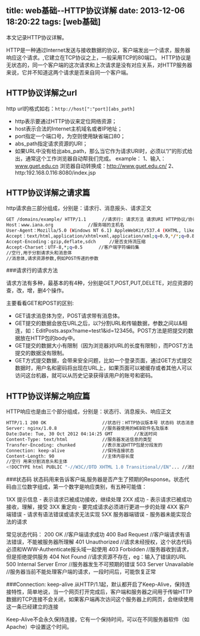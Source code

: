 title: web基础--HTTP协议详解
date: 2013-12-06 18:20:22
tags: [web基础]
---

本文记录HTTP协议详解。

HTTP是一种通过Internet发送与接收数据的协议，客户端发出一个请求，服务器响应这个请求。,它建立在TCP协议之上，一般采用TCP的80端口。
HTTP协议是无状态的，同一个客户端的这次请求和上次请求是没有对应关系，对HTTP服务器来说，它并不知道这两个请求是否来自同一个客户端。

HTTP协议详解之url
------------------

http url的格式如右：`http://host[":"port][abs_path]`
<!--more-->
* http表示要通过HTTP协议来定位网络资源；
* host表示合法的Internet主机域名或者IP地址；
* port指定一个端口号，为空则使用缺省端口80；
* abs_path指定请求资源的URI；
* 如果URL中没有给出abs_path，那么当它作为请求URI时，必须以“/”的形式给出，通常这个工作浏览器自动帮我们完成。
example：
1、输入：www.guet.edu.cn
浏览器自动转换成：http://www.guet.edu.cn/
2、http:192.168.0.116:8080/index.jsp

HTTP协议详解之请求篇
-------------------

http请求由三部分组成，分别是：请求行、消息报头、请求正文

```sh
GET /domains/example/ HTTP/1.1      //请求行: 请求方法 请求URI HTTP协议/协议版本
Host：www.iana.org             //服务端的主机名
User-Agent：Mozilla/5.0 (Windows NT 6.1) AppleWebKit/537.4 (KHTML, like Gecko) Chrome/22.0.1229.94 Safari/537.4   //告诉HTTP服务器， 客户端使用的操作系统和浏览器的名称和版本
Accept：text/html,application/xhtml+xml,application/xml;q=0.9,*/*;q=0.8    //客户端能接收的mine
Accept-Encoding：gzip,deflate,sdch     //是否支持流压缩
Accept-Charset：UTF-8,*;q=0.5      //客户端字符编码集
//空行,用于分割请求头和消息体
//消息体,请求资源参数,例如POST传递的参数
```

###请求行的请求方法

请求方法有多种，最基本的有4种，分别是GET,POST,PUT,DELETE，对应资源的查，改，增，删4个操作。

主要看看GET和POST的区别:

* GET请求消息体为空，POST请求带有消息体。
* GET提交的数据会放在URL之后，以?分割URL和传输数据，参数之间以&相连，如：EditPosts.aspx?name=test1&id=123456。POST方法是把提交的数据放在HTTP包的body中。
* GET提交的数据大小有限制（因为浏览器对URL的长度有限制），而POST方法提交的数据没有限制。
* GET方式提交数据，会带来安全问题，比如一个登录页面，通过GET方式提交数据时，用户名和密码将出现在URL上，如果页面可以被缓存或者其他人可以访问这台机器，就可以从历史记录获得该用户的账号和密码。

HTTP协议详解之响应篇
-----------------------

HTTP响应也是由三个部分组成，分别是：状态行、消息报头、响应正文

```sh
HTTP/1.1 200 OK                     //状态行：HTTP协议版本号 状态码 状态消息
Server: nginx/1.0.8                 //服务器使用的WEB软件名及版本
Date:Date: Tue, 30 Oct 2012 04:14:25 GMT        //发送时间
Content-Type: text/html             //服务器发送信息的类型
Transfer-Encoding: chunked          //表示发送HTTP包是分段发的
Connection: keep-alive              //保持连接状态
Content-Length: 90                  //主体内容长度
//空行 用来分割消息头和主体
<!DOCTYPE html PUBLIC "-//W3C//DTD XHTML 1.0 Transitional//EN"... //消息体
```

###状态码
状态码用来告诉客户端,服务器是否产生了预期的Response。状态代码由三位数字组成，第一个数字是响应类别，有五种可能值：

1XX 提示信息 - 表示请求已被成功接收，继续处理
2XX 成功 - 表示请求已被成功接收，理解，接受
3XX 重定向 - 要完成请求必须进行更进一步的处理
4XX 客户端错误 - 请求有语法错误或请求无法实现
5XX 服务器端错误 - 服务器未能实现合法的请求

常见状态代码：
200 OK      //客户端请求成功
400 Bad Request  //客户端请求有语法错误，不能被服务器所理解
401 Unauthorized //请求未经授权，这个状态代码必须和WWW-Authenticate报头域一起使用
403 Forbidden  //服务器收到请求，但是拒绝提供服务
404 Not Found  //请求资源不存在，eg：输入了错误的URL
500 Internal Server Error //服务器发生不可预期的错误
503 Server Unavailable  //服务器当前不能处理客户端的请求，一段时间后，可能恢复正常

###Connection: keep-alive
从HTTP/1.1起，默认都开启了Keep-Alive，保持连接特性，简单地说，当一个网页打开完成后，客户端和服务器之间用于传输HTTP数据的TCP连接不会关闭，如果客户端再次访问这个服务器上的网页，会继续使用这一条已经建立的连接

Keep-Alive不会永久保持连接，它有一个保持时间，可以在不同服务器软件（如Apache）中设置这个时间。
